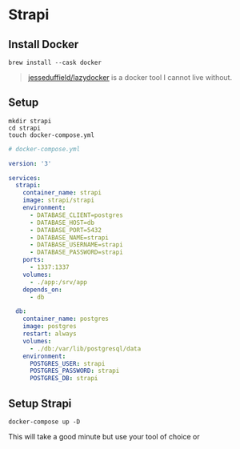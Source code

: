 # Strapi

## Install Docker

```
brew install --cask docker
```

>[jesseduffield/lazydocker](https://github.com/jesseduffield/lazydocker) is a docker tool I cannot live without.

## Setup

```
mkdir strapi
cd strapi
touch docker-compose.yml
```

```yml
# docker-compose.yml

version: '3'

services:
  strapi:
    container_name: strapi
    image: strapi/strapi
    environment:
      - DATABASE_CLIENT=postgres
      - DATABASE_HOST=db
      - DATABASE_PORT=5432
      - DATABASE_NAME=strapi
      - DATABASE_USERNAME=strapi
      - DATABASE_PASSWORD=strapi
    ports:
      - 1337:1337
    volumes:
      - ./app:/srv/app
    depends_on:
      - db

  db:
    container_name: postgres
    image: postgres
    restart: always
    volumes:
      - ./db:/var/lib/postgresql/data
    environment:
      POSTGRES_USER: strapi
      POSTGRES_PASSWORD: strapi
      POSTGRES_DB: strapi
```

## Setup Strapi

```
docker-compose up -D
```

This will take a good minute but use your tool of choice or
